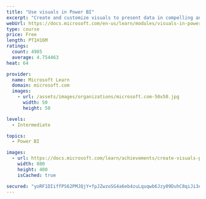 ```yaml
---
title: "Use visuals in Power BI"
excerpt: "Create and customize visuals to present data in compelling and insightful ways."
webUrl: https://docs.microsoft.com/en-us/learn/modules/visuals-in-power-bi/
type: course
price: Free
length: PT1H16M
ratings:
  count: 4985
  average: 4.754463
heat: 64

provider:
  name: Microsoft Learn
  domain: microsoft.com
  images:
    - url: /assets/images/organizations/microsoft.com-50x50.jpg
      width: 50
      height: 50

levels:
  - Intermediate

topics:
  - Power BI

images:
  - url: https://docs.microsoft.com/learn/achievements/create-visuals-power-bi-desktop-social.png
    width: 800
    height: 400
    isCached: true

secured: "yoRF1DIiffPS62PMJQjY+fpJZwzoSG4a6eb4zuLquqwb6Jzy09DuhC8qiJi3eyC0iokNIVXLyDy46UYqSpZJLhDkbYofxxHRzpFKfnmqfROtUu12dNnJ+WQrj46s2ck/KtE7X9Czh3roM8d3jxKXJ9+br4QWwZSKzNxwFlnTuUnFTyfqLigj9QN7Kc5s68mkf+oOlKCtGRRXkVLHOfT6B8qH8tX8KyjlfT1u2KxhuR8aob0ErOZbxMyDn+m/tlwKfU6trZQZy2NmJxjAHUBIk/PXSIX/IoAECBppqgcIPlh6P223e/qzXiGCUeVOt04ZqUmbNsrX9Mt8OrT6JTfi7UIybdfKBmU4yQgs8ksy4bUmC43fkYSDck+ep0xiYHuDnmniQjapqxZanXQb4F+NQeocNooXzQOHFl5JmH4FGBg=;uk2nURtAC2cZYznyD5Kw+g=="
---
```


